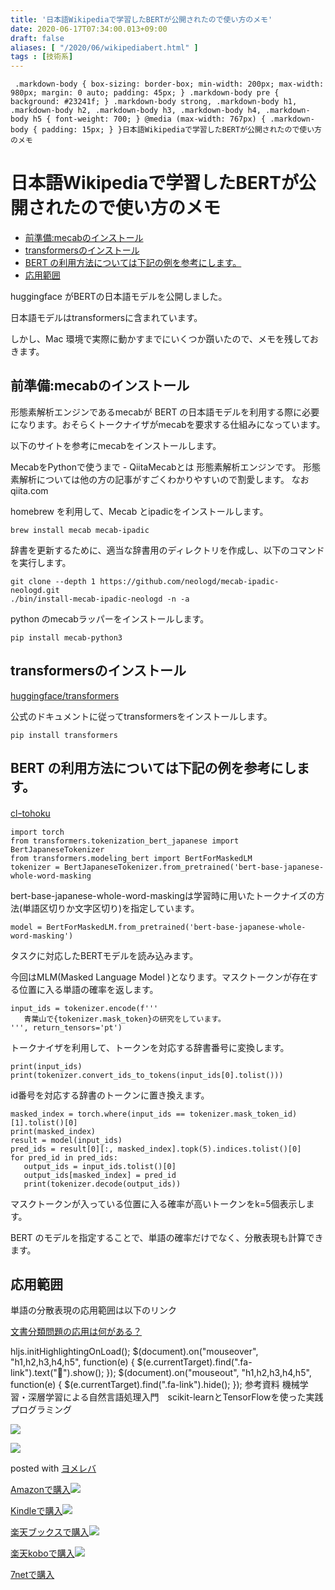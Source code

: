 ```yaml
---
title: '日本語Wikipediaで学習したBERTが公開されたので使い方のメモ'
date: 2020-06-17T07:34:00.013+09:00
draft: false
aliases: [ "/2020/06/wikipediabert.html" ]
tags : [技術系]
---
```


     .markdown-body { box-sizing: border-box; min-width: 200px; max-width: 980px; margin: 0 auto; padding: 45px; } .markdown-body pre { background: #23241f; } .markdown-body strong, .markdown-body h1, .markdown-body h2, .markdown-body h3, .markdown-body h4, .markdown-body h5 { font-weight: 700; } @media (max-width: 767px) { .markdown-body { padding: 15px; } }日本語Wikipediaで学習したBERTが公開されたので使い方のメモ

日本語Wikipediaで学習したBERTが公開されたので使い方のメモ[](#日本語Wikipediaで学習したBERTが公開されたので使い方のメモ "日本語Wikipediaで学習したBERTが公開されたので使い方のメモ")
=================================================================================================================

*   [前準備:mecabのインストール](#前準備:mecabのインストール)
*   [transformersのインストール](#transformersのインストール)
*   [BERT の利用方法については下記の例を参考にします。](#BERT_の利用方法については下記の例を参考にします。)
*   [応用範囲](#応用範囲)

huggingface がBERTの日本語モデルを公開しました。

日本語モデルはtransformersに含まれています。

しかし、Mac 環境で実際に動かすまでにいくつか躓いたので、メモを残しておきます。

前準備:mecabのインストール[](#前準備:mecabのインストール "前準備:mecabのインストール")
--------------------------------------------------------

形態素解析エンジンであるmecabが BERT の日本語モデルを利用する際に必要になります。おそらくトークナイザがmecabを要求する仕組みになっています。

以下のサイトを参考にmecabをインストールします。

MecabをPythonで使うまで - QiitaMecabとは 形態素解析エンジンです。 形態素解析については他の方の記事がすごくわかりやすいので割愛します。 なお qiita.com

homebrew を利用して、Mecab とipadicをインストールします。

```
brew install mecab mecab-ipadic
```

辞書を更新するために、適当な辞書用のディレクトリを作成し、以下のコマンドを実行します。

```
git clone --depth 1 https://github.com/neologd/mecab-ipadic-neologd.git  
./bin/install-mecab-ipadic-neologd -n -a
```

python のmecabラッパーをインストールします。

```
pip install mecab-python3
```

transformersのインストール[](#transformersのインストール "transformersのインストール")
-----------------------------------------------------------------

[huggingface/transformers](https://github.com/huggingface/transformers)

公式のドキュメントに従ってtransformersをインストールします。

```
pip install transformers
```

BERT の利用方法については下記の例を参考にします。[](#BERT_の利用方法については下記の例を参考にします。 "BERT_の利用方法については下記の例を参考にします。")
-----------------------------------------------------------------------------------------

[clｰtohoku](https://github.com/cl-tohoku/bert-japanese)

```
import torch  
from transformers.tokenization_bert_japanese import BertJapaneseTokenizer  
from transformers.modeling_bert import BertForMaskedLM  
tokenizer = BertJapaneseTokenizer.from_pretrained('bert-base-japanese-whole-word-masking
```

bert-base-japanese-whole-word-maskingは学習時に用いたトークナイズの方法(単語区切りか文字区切り)を指定しています。

```
model = BertForMaskedLM.from_pretrained('bert-base-japanese-whole-word-masking')
```

タスクに対応したBERTモデルを読み込みます。

今回はMLM(Masked Language Model )となります。マスクトークンが存在する位置に入る単語の確率を返します。

```
input_ids = tokenizer.encode(f'''  
   青葉山で{tokenizer.mask_token}の研究をしています。  
''', return_tensors='pt')
```

トークナイザを利用して、トークンを対応する辞書番号に変換します。

```
print(input_ids)  
print(tokenizer.convert_ids_to_tokens(input_ids[0].tolist()))
```

id番号を対応する辞書のトークンに置き換えます。

```
masked_index = torch.where(input_ids == tokenizer.mask_token_id)[1].tolist()[0]  
print(masked_index)  
result = model(input_ids)  
pred_ids = result[0][:, masked_index].topk(5).indices.tolist()[0]  
for pred_id in pred_ids:  
   output_ids = input_ids.tolist()[0]  
   output_ids[masked_index] = pred_id  
   print(tokenizer.decode(output_ids))
```

マスクトークンが入っている位置に入る確率が高いトークンをk=5個表示します。

BERT のモデルを指定することで、単語の確率だけでなく、分散表現も計算できます。

応用範囲[](#応用範囲 "応用範囲")
--------------------

単語の分散表現の応用範囲は以下のリンク

[文書分類問題の応用は何がある？](https://www.subcul-science.com/2020/06/blog-post_54.html)

hljs.initHighlightingOnLoad(); $(document).on("mouseover", "h1,h2,h3,h4,h5", function(e) { $(e.currentTarget).find(".fa-link").text("🔗").show(); }); $(document).on("mouseout", "h1,h2,h3,h4,h5", function(e) { $(e.currentTarget).find(".fa-link").hide(); }); 参考資料 機械学習・深層学習による自然言語処理入門　scikit-learnとTensorFlowを使った実践プログラミング

[](//af.moshimo.com/af/c/click?a_id=2220302&p_id=170&pc_id=185&pl_id=4062&s_v=b5Rz2P0601xu&url=https%3A%2F%2Fwww.amazon.co.jp%2Fexec%2Fobidos%2FASIN%2F4839966605)![](//i.moshimo.com/af/i/impression?a_id=2220302&p_id=170&pc_id=185&pl_id=4062)

[](//af.moshimo.com/af/c/click?a_id=2220302&p_id=170&pc_id=185&pl_id=4062&s_v=b5Rz2P0601xu&url=https%3A%2F%2Fwww.amazon.co.jp%2Fexec%2Fobidos%2FASIN%2F4839966605)![](//i.moshimo.com/af/i/impression?a_id=2220302&p_id=170&pc_id=185&pl_id=4062)

posted with [ヨメレバ](https://yomereba.com)

[Amazonで購入](//af.moshimo.com/af/c/click?a_id=2220302&p_id=170&pc_id=185&pl_id=4062&s_v=b5Rz2P0601xu&url=https%3A%2F%2Fwww.amazon.co.jp%2Fexec%2Fobidos%2FASIN%2F4839966605)![](//i.moshimo.com/af/i/impression?a_id=2220302&p_id=170&pc_id=185&pl_id=4062)

[Kindleで購入](//af.moshimo.com/af/c/click?a_id=2220302&p_id=170&pc_id=185&pl_id=4062&s_v=b5Rz2P0601xu&url=https%3A%2F%2Fwww.amazon.co.jp%2Fgp%2Fsearch%3Fkeywords%3D%26__mk_ja_JP%3D%2583J%2583%255E%2583J%2583i%26url%3Dnode%253D2275256051)![](//i.moshimo.com/af/i/impression?a_id=2220302&p_id=170&pc_id=185&pl_id=4062)

[楽天ブックスで購入](//af.moshimo.com/af/c/click?a_id=2220301&p_id=56&pc_id=56&pl_id=637&s_v=b5Rz2P0601xu&url=http%3A%2F%2Fbooks.rakuten.co.jp%2Frb%2F16190713%2F)![](//i.moshimo.com/af/i/impression?a_id=2220302&p_id=170&pc_id=185&pl_id=4062)

[楽天koboで購入](//af.moshimo.com/af/c/click?a_id=2220301&p_id=56&pc_id=56&pl_id=637&s_v=b5Rz2P0601xu&url=https%3A%2F%2Fbooks.rakuten.co.jp%2Frk%2F350e869d324d356eb91b3b52d00d0e36%2F)![](//i.moshimo.com/af/i/impression?a_id=2220301&p_id=56&pc_id=56&pl_id=637)

[7netで購入](//af.moshimo.com/af/c/click?a_id=2317554&p_id=932&pc_id=1188&pl_id=12456&s_v=b5Rz2P0601xu&url=http%3A%2F%2F7net.omni7.jp%2Fsearch%2F%3FsearchKeywordFlg%3D1%26keyword%3D9784839966607)